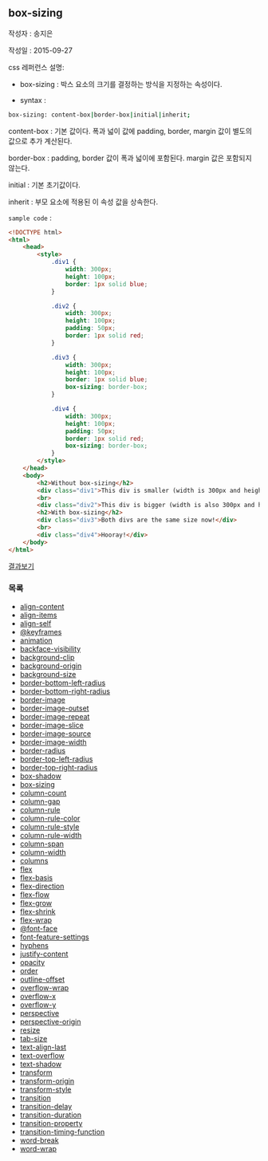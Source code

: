 ## box-sizing

작성자 : 송지은

작성일 : 2015-09-27

css 레퍼런스 설명:
 - box-sizing : 박스 요소의 크기를 결정하는 방식을 지정하는 속성이다.

 - syntax :
```sh
box-sizing: content-box|border-box|initial|inherit;
```

content-box : 기본 값이다. 폭과 넓이 값에 padding, border, margin 값이 별도의 값으로 추가 계산된다.

border-box : padding, border 값이 폭과 넓이에 포함된다. margin 값은 포함되지 않는다.

initial : 기본 초기값이다.

inherit : 부모 요소에 적용된 이 속성 값을 상속한다.

`sample code` :

```html
<!DOCTYPE html>
<html>
    <head>
        <style>
            .div1 {
                width: 300px;
                height: 100px;
                border: 1px solid blue;
            }

            .div2 {
                width: 300px;
                height: 100px;    
                padding: 50px;
                border: 1px solid red;
            }

            .div3 {
                width: 300px;
                height: 100px;
                border: 1px solid blue;
                box-sizing: border-box;
            }

            .div4 {
                width: 300px;
                height: 100px;    
                padding: 50px;
                border: 1px solid red;
                box-sizing: border-box;
            }
        </style>
    </head>
    <body>
        <h2>Without box-sizing</h2>
        <div class="div1">This div is smaller (width is 300px and height is 100px).</div>
        <br>
        <div class="div2">This div is bigger (width is also 300px and height is 100px).</div>
        <h2>With box-sizing</h2>
        <div class="div3">Both divs are the same size now!</div>
        <br>
        <div class="div4">Hooray!</div>
    </body>
</html>
```

[결과보기](http://www.w3schools.com/cssref/tryit.asp?filename=trycss3_box-sizing)

### 목록
* [align-content](align-content.md)
* [align-items](align-items.md)
* [align-self](align-self.md)
* [@keyframes](@keyframes.md)
* [animation](animation.md)
* [backface-visibility](backface-visibility.md)
* [background-clip](background-clip.md)
* [background-origin](background-origin.md)
* [background-size](background-size.md)
* [border-bottom-left-radius](border-bottom-left-radius.md)
* [border-bottom-right-radius](border-bottom-right-radius.md)
* [border-image](border-image.md)
* [border-image-outset](border-image-outset.md)
* [border-image-repeat](border-image-repeat.md)
* [border-image-slice](border-image-slice.md)
* [border-image-source](border-image-source.md)
* [border-image-width](border-image-width.md)
* [border-radius](border-radius.md)
* [border-top-left-radius](border-top-left-radius.md)
* [border-top-right-radius](border-top-right-radius.md)
* [box-shadow](box-shadow.md)
* [box-sizing](box-sizing.md)
* [column-count](column-count.md)
* [column-gap](column-gap.md)
* [column-rule](column-rule.md)
* [column-rule-color](column-rule-color.md)
* [column-rule-style](column-rule-style.md)
* [column-rule-width](column-rule-width.md)
* [column-span](column-span.md)
* [column-width](column-width.md)
* [columns](columns.md)
* [flex](flex.md)
* [flex-basis](flex-basis.md)
* [flex-direction](flex-direction.md)
* [flex-flow](flex-flow.md)
* [flex-grow](flex-grow.md)
* [flex-shrink](flex-shrink.md)
* [flex-wrap](flex-wrap.md)
* [@font-face](@font-face.md)
* [font-feature-settings](font-feature-settings.md)
* [hyphens](hyphens.md)
* [justify-content](justify-content.md)
* [opacity](opacity.md)
* [order](order.md)
* [outline-offset](outline-offset.md)
* [overflow-wrap](overflow-wrap.md)
* [overflow-x](overflow-x.md)
* [overflow-y](overflow-y.md)
* [perspective](perspective.md)
* [perspective-origin](perspective-origin.md)
* [resize](resize.md)
* [tab-size](tab-size.md)
* [text-align-last](text-align-last.md)
* [text-overflow](text-overflow.md)
* [text-shadow](text-shadow.md)
* [transform](transform.md)
* [transform-origin](transform-origin.md)
* [transform-style](transform-style.md)
* [transition](transition.md)
* [transition-delay](transition-delay.md)
* [transition-duration](transition-duration.md)
* [transition-property](transition-property.md)
* [transition-timing-function](transition-timing-function.md)
* [word-break](word-break.md)
* [word-wrap](word-wrap.md)
